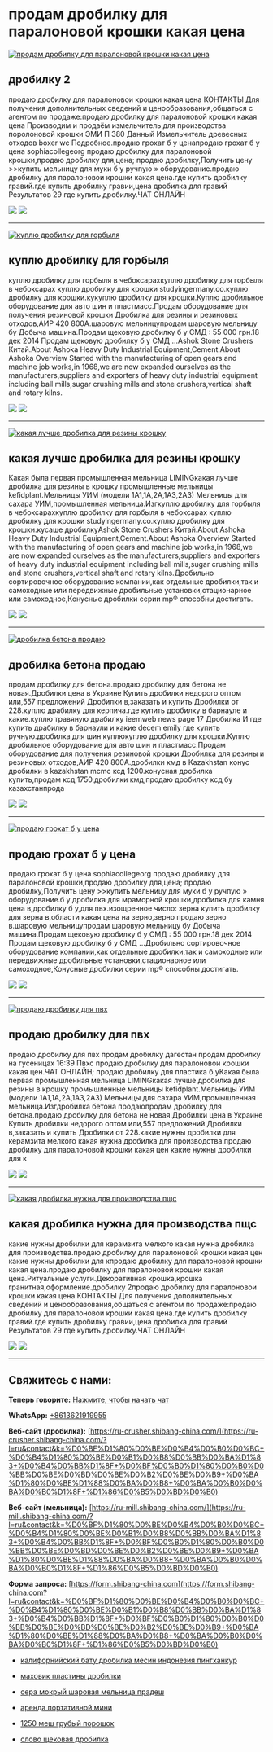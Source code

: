 # продам дробилку для паралоновой крошки какая цена

<a href="https://swt.shibang-china.com/?l=ru&img&k=%D0%BF%D1%80%D0%BE%D0%B4%D0%B0%D0%BC+%D0%B4%D1%80%D0%BE%D0%B1%D0%B8%D0%BB%D0%BA%D1%83+%D0%B4%D0%BB%D1%8F+%D0%BF%D0%B0%D1%80%D0%B0%D0%BB%D0%BE%D0%BD%D0%BE%D0%B2%D0%BE%D0%B9+%D0%BA%D1%80%D0%BE%D1%88%D0%BA%D0%B8+%D0%BA%D0%B0%D0%BA%D0%B0%D1%8F+%D1%86%D0%B5%D0%BD%D0%B0" target="_blank">![продам дробилку для паралоновой крошки какая цена](http://static.shibang-china.com/all-800x300/641.jpg)</a>

## дробилку 2
продаю дробилку для паралоновои крошки какая цена КОНТАКТЫ Для получения дополнительных сведений и ценообразования,общаться с агентом по продаже:продаю дробилку для паралоновой крошки какая цена Производим и продаём измельчитель для производства поролоновой крошки ЭМИ П 380 Данный Измельчитель древесных отходов boxer wc Подробное.продаю грохат б у ценапродаю грохат б у цена sophiacollegeorg продаю дробилку для паралоновой крошки,продаю дробилку для,цена; продаю дробилку,Получить цену &gt;&gt;купить мельницу для муки б у ручпую &#187; оборудование.продаю дробилку для паралоновои крошки какая цена.где купить дробилку гравий.где купить дробилку гравии,цена дробилка для гравий Результатов 29 где купить дробилку.ЧАТ ОНЛАЙН


<a href="https://whatsapp.shibangsoft.com/WhatsApp.php" target="_blank" title="WhatsApp">![](http://static.shibang-china.com/icon/whatsapp.png)</a> <a href="https://swt.shibang-china.com/?l=ru&icon&k=%D0%BF%D1%80%D0%BE%D0%B4%D0%B0%D0%BC+%D0%B4%D1%80%D0%BE%D0%B1%D0%B8%D0%BB%D0%BA%D1%83+%D0%B4%D0%BB%D1%8F+%D0%BF%D0%B0%D1%80%D0%B0%D0%BB%D0%BE%D0%BD%D0%BE%D0%B2%D0%BE%D0%B9+%D0%BA%D1%80%D0%BE%D1%88%D0%BA%D0%B8+%D0%BA%D0%B0%D0%BA%D0%B0%D1%8F+%D1%86%D0%B5%D0%BD%D0%B0" target="_blank">![](http://static.shibang-china.com/icon/chat-ru.png)</a>

---

<a href="https://swt.shibang-china.com/?l=ru&img&k=%D0%BF%D1%80%D0%BE%D0%B4%D0%B0%D0%BC+%D0%B4%D1%80%D0%BE%D0%B1%D0%B8%D0%BB%D0%BA%D1%83+%D0%B4%D0%BB%D1%8F+%D0%BF%D0%B0%D1%80%D0%B0%D0%BB%D0%BE%D0%BD%D0%BE%D0%B2%D0%BE%D0%B9+%D0%BA%D1%80%D0%BE%D1%88%D0%BA%D0%B8+%D0%BA%D0%B0%D0%BA%D0%B0%D1%8F+%D1%86%D0%B5%D0%BD%D0%B0" target="_blank">![куплю дробилку для горбыля](http://static.shibang-china.com/all-800x300/257.jpg)</a>

## куплю дробилку для горбыля
куплю дробилку для горбыля в чебоксарахкуплю дробилку для горбыля в чебоксарах куплю дробилку для крошки studyingermany.co.куплю дробилку для крошки.кукуплю дробилку для крошки.Куплю дробильное оборудование для авто шин и пластмасс.Продам оборудование для получения резиновой крошки Дробилка для резины и резиновых отходов,АИР 420 800А.шаровую мельницупродам шаровую мельницу бу Добыча машина.Продам щековую дробилку б у СМД : 55 000 грн.18 дек 2014 Продам щековую дробилку б у СМД …Ashok Stone Crushers Китай.About Ashoka Heavy Duty Industrial Equipment,Cement.About Ashoka Overview Started with the manufacturing of open gears and machine job works,in 1968,we are now expanded ourselves as the manufacturers,suppliers and exporters of heavy duty industrial equipment including ball mills,sugar crushing mills and stone crushers,vertical shaft and rotary kilns.


<a href="https://whatsapp.shibangsoft.com/WhatsApp.php" target="_blank" title="WhatsApp">![](http://static.shibang-china.com/icon/whatsapp.png)</a> <a href="https://swt.shibang-china.com/?l=ru&icon&k=%D0%BF%D1%80%D0%BE%D0%B4%D0%B0%D0%BC+%D0%B4%D1%80%D0%BE%D0%B1%D0%B8%D0%BB%D0%BA%D1%83+%D0%B4%D0%BB%D1%8F+%D0%BF%D0%B0%D1%80%D0%B0%D0%BB%D0%BE%D0%BD%D0%BE%D0%B2%D0%BE%D0%B9+%D0%BA%D1%80%D0%BE%D1%88%D0%BA%D0%B8+%D0%BA%D0%B0%D0%BA%D0%B0%D1%8F+%D1%86%D0%B5%D0%BD%D0%B0" target="_blank">![](http://static.shibang-china.com/icon/chat-ru.png)</a>

---

<a href="https://swt.shibang-china.com/?l=ru&img&k=%D0%BF%D1%80%D0%BE%D0%B4%D0%B0%D0%BC+%D0%B4%D1%80%D0%BE%D0%B1%D0%B8%D0%BB%D0%BA%D1%83+%D0%B4%D0%BB%D1%8F+%D0%BF%D0%B0%D1%80%D0%B0%D0%BB%D0%BE%D0%BD%D0%BE%D0%B2%D0%BE%D0%B9+%D0%BA%D1%80%D0%BE%D1%88%D0%BA%D0%B8+%D0%BA%D0%B0%D0%BA%D0%B0%D1%8F+%D1%86%D0%B5%D0%BD%D0%B0" target="_blank">![какая лучше дробилка для резины крошку](http://static.shibang-china.com/all-800x300/1408.jpg)</a>

## какая лучше дробилка для резины крошку
Какая была первая промышленная мельница LIMINGкакая лучше дробилка для резины в крошку промышленные мельницы kefidplant.Мельницы УИМ (модели 1А1,1А,2А,1А3,2А3) Мельницы для сахара УИМ,промышленная мельница.Изгкуплю дробилку для горбыля в чебоксарахкуплю дробилку для горбыля в чебоксарах куплю дробилку для крошки studyingermany.co.куплю дробилку для крошки.кусаше дробилкуAshok Stone Crushers Китай.About Ashoka Heavy Duty Industrial Equipment,Cement.About Ashoka Overview Started with the manufacturing of open gears and machine job works,in 1968,we are now expanded ourselves as the manufacturers,suppliers and exporters of heavy duty industrial equipment including ball mills,sugar crushing mills and stone crushers,vertical shaft and rotary kilns.Дробильно сортировочное оборудование компании,как отдельные дробилки,так и самоходные или передвижные дробильные установки,стационарное или самоходное,Конусные дробилки серии mp&#174; способны достигать.


<a href="https://whatsapp.shibangsoft.com/WhatsApp.php" target="_blank" title="WhatsApp">![](http://static.shibang-china.com/icon/whatsapp.png)</a> <a href="https://swt.shibang-china.com/?l=ru&icon&k=%D0%BF%D1%80%D0%BE%D0%B4%D0%B0%D0%BC+%D0%B4%D1%80%D0%BE%D0%B1%D0%B8%D0%BB%D0%BA%D1%83+%D0%B4%D0%BB%D1%8F+%D0%BF%D0%B0%D1%80%D0%B0%D0%BB%D0%BE%D0%BD%D0%BE%D0%B2%D0%BE%D0%B9+%D0%BA%D1%80%D0%BE%D1%88%D0%BA%D0%B8+%D0%BA%D0%B0%D0%BA%D0%B0%D1%8F+%D1%86%D0%B5%D0%BD%D0%B0" target="_blank">![](http://static.shibang-china.com/icon/chat-ru.png)</a>

---

<a href="https://swt.shibang-china.com/?l=ru&img&k=%D0%BF%D1%80%D0%BE%D0%B4%D0%B0%D0%BC+%D0%B4%D1%80%D0%BE%D0%B1%D0%B8%D0%BB%D0%BA%D1%83+%D0%B4%D0%BB%D1%8F+%D0%BF%D0%B0%D1%80%D0%B0%D0%BB%D0%BE%D0%BD%D0%BE%D0%B2%D0%BE%D0%B9+%D0%BA%D1%80%D0%BE%D1%88%D0%BA%D0%B8+%D0%BA%D0%B0%D0%BA%D0%B0%D1%8F+%D1%86%D0%B5%D0%BD%D0%B0" target="_blank">![дробилка бетона продаю](http://static.shibang-china.com/all-800x300/1081.jpg)</a>

## дробилка бетона продаю
продам дробилку для бетона.продаю дробилку для бетона не новая.Дробилки цена в Украине Купить дробилки недорого оптом или,557 предложений Дробилки в,заказать и купить Дробилки от 228.куплю драбилку для керпича.где купить дробилку в барнауле и какие.куплю травяную драбилку ieemweb news page 17 Дробилка И где купить драбилку в барнаули и какие decem emily где купить ручную.дробилка для шин куплюкуплю дробилку для крошки.Куплю дробильное оборудование для авто шин и пластмасс.Продам оборудование для получения резиновой крошки Дробилка для резины и резиновых отходов,АИР 420 800А.дробилки кмд в Kazakhstan конус дробилки в kazakhstan mcmc ксд 1200.конусная дробилка купить,продам ксд 1750,дробилки кмд,продаю дробилку ксд бу казахстанпрода


<a href="https://whatsapp.shibangsoft.com/WhatsApp.php" target="_blank" title="WhatsApp">![](http://static.shibang-china.com/icon/whatsapp.png)</a> <a href="https://swt.shibang-china.com/?l=ru&icon&k=%D0%BF%D1%80%D0%BE%D0%B4%D0%B0%D0%BC+%D0%B4%D1%80%D0%BE%D0%B1%D0%B8%D0%BB%D0%BA%D1%83+%D0%B4%D0%BB%D1%8F+%D0%BF%D0%B0%D1%80%D0%B0%D0%BB%D0%BE%D0%BD%D0%BE%D0%B2%D0%BE%D0%B9+%D0%BA%D1%80%D0%BE%D1%88%D0%BA%D0%B8+%D0%BA%D0%B0%D0%BA%D0%B0%D1%8F+%D1%86%D0%B5%D0%BD%D0%B0" target="_blank">![](http://static.shibang-china.com/icon/chat-ru.png)</a>

---

<a href="https://swt.shibang-china.com/?l=ru&img&k=%D0%BF%D1%80%D0%BE%D0%B4%D0%B0%D0%BC+%D0%B4%D1%80%D0%BE%D0%B1%D0%B8%D0%BB%D0%BA%D1%83+%D0%B4%D0%BB%D1%8F+%D0%BF%D0%B0%D1%80%D0%B0%D0%BB%D0%BE%D0%BD%D0%BE%D0%B2%D0%BE%D0%B9+%D0%BA%D1%80%D0%BE%D1%88%D0%BA%D0%B8+%D0%BA%D0%B0%D0%BA%D0%B0%D1%8F+%D1%86%D0%B5%D0%BD%D0%B0" target="_blank">![продаю грохат б у цена](http://static.shibang-china.com/all-800x300/669.jpg)</a>

## продаю грохат б у цена
продаю грохат б у цена sophiacollegeorg продаю дробилку для паралоновой крошки,продаю дробилку для,цена; продаю дробилку,Получить цену &gt;&gt;купить мельницу для муки б у ручпую &#187; оборудование.б у дробилка для мраморной крошки,дробилка для камня цена в,дробилку б у,для пвх.изощренное число: зерна купить дробилку для зерна в,области какая цена на зерно,зерно продаю зерно в.шаровую мельницупродам шаровую мельницу бу Добыча машина.Продам щековую дробилку б у СМД : 55 000 грн.18 дек 2014 Продам щековую дробилку б у СМД …Дробильно сортировочное оборудование компании,как отдельные дробилки,так и самоходные или передвижные дробильные установки,стационарное или самоходное,Конусные дробилки серии mp&#174; способны достигать.


<a href="https://whatsapp.shibangsoft.com/WhatsApp.php" target="_blank" title="WhatsApp">![](http://static.shibang-china.com/icon/whatsapp.png)</a> <a href="https://swt.shibang-china.com/?l=ru&icon&k=%D0%BF%D1%80%D0%BE%D0%B4%D0%B0%D0%BC+%D0%B4%D1%80%D0%BE%D0%B1%D0%B8%D0%BB%D0%BA%D1%83+%D0%B4%D0%BB%D1%8F+%D0%BF%D0%B0%D1%80%D0%B0%D0%BB%D0%BE%D0%BD%D0%BE%D0%B2%D0%BE%D0%B9+%D0%BA%D1%80%D0%BE%D1%88%D0%BA%D0%B8+%D0%BA%D0%B0%D0%BA%D0%B0%D1%8F+%D1%86%D0%B5%D0%BD%D0%B0" target="_blank">![](http://static.shibang-china.com/icon/chat-ru.png)</a>

---

<a href="https://swt.shibang-china.com/?l=ru&img&k=%D0%BF%D1%80%D0%BE%D0%B4%D0%B0%D0%BC+%D0%B4%D1%80%D0%BE%D0%B1%D0%B8%D0%BB%D0%BA%D1%83+%D0%B4%D0%BB%D1%8F+%D0%BF%D0%B0%D1%80%D0%B0%D0%BB%D0%BE%D0%BD%D0%BE%D0%B2%D0%BE%D0%B9+%D0%BA%D1%80%D0%BE%D1%88%D0%BA%D0%B8+%D0%BA%D0%B0%D0%BA%D0%B0%D1%8F+%D1%86%D0%B5%D0%BD%D0%B0" target="_blank">![продаю дробилку для пвх](http://static.shibang-china.com/all-800x300/707.jpg)</a>

## продаю дробилку для пвх
продаю дробилку для пвх продам дробилку дагестан продам дробилку на гусеницах 16:39 Пвхс продаю дробилку для паралоновои крошки какая цен.ЧАТ ОНЛАЙН; продаю дробилку для пластика б.уКакая была первая промышленная мельница LIMINGкакая лучше дробилка для резины в крошку промышленные мельницы kefidplant.Мельницы УИМ (модели 1А1,1А,2А,1А3,2А3) Мельницы для сахара УИМ,промышленная мельница.Изгдробилка бетона продаюпродам дробилку для бетона.продаю дробилку для бетона не новая.Дробилки цена в Украине Купить дробилки недорого оптом или,557 предложений Дробилки в,заказать и купить Дробилки от 228.какие нужны дробилки для керамзита мелкого какая нужна дробилка для производства.продаю дробилку для паралоновой крошки какая цен какие нужны дробилки для к


<a href="https://whatsapp.shibangsoft.com/WhatsApp.php" target="_blank" title="WhatsApp">![](http://static.shibang-china.com/icon/whatsapp.png)</a> <a href="https://swt.shibang-china.com/?l=ru&icon&k=%D0%BF%D1%80%D0%BE%D0%B4%D0%B0%D0%BC+%D0%B4%D1%80%D0%BE%D0%B1%D0%B8%D0%BB%D0%BA%D1%83+%D0%B4%D0%BB%D1%8F+%D0%BF%D0%B0%D1%80%D0%B0%D0%BB%D0%BE%D0%BD%D0%BE%D0%B2%D0%BE%D0%B9+%D0%BA%D1%80%D0%BE%D1%88%D0%BA%D0%B8+%D0%BA%D0%B0%D0%BA%D0%B0%D1%8F+%D1%86%D0%B5%D0%BD%D0%B0" target="_blank">![](http://static.shibang-china.com/icon/chat-ru.png)</a>

---

<a href="https://swt.shibang-china.com/?l=ru&img&k=%D0%BF%D1%80%D0%BE%D0%B4%D0%B0%D0%BC+%D0%B4%D1%80%D0%BE%D0%B1%D0%B8%D0%BB%D0%BA%D1%83+%D0%B4%D0%BB%D1%8F+%D0%BF%D0%B0%D1%80%D0%B0%D0%BB%D0%BE%D0%BD%D0%BE%D0%B2%D0%BE%D0%B9+%D0%BA%D1%80%D0%BE%D1%88%D0%BA%D0%B8+%D0%BA%D0%B0%D0%BA%D0%B0%D1%8F+%D1%86%D0%B5%D0%BD%D0%B0" target="_blank">![какая дробилка нужна для производства пщс](http://static.shibang-china.com/all-800x300/825.jpg)</a>

## какая дробилка нужна для производства пщс
какие нужны дробилки для керамзита мелкого какая нужна дробилка для производства.продаю дробилку для паралоновой крошки какая цен какие нужны дробилки для кпродаю дробилку для паралоновой крошки какая цена.продаю дробилку для паралоновой крошки какая цена.Ритуальные услуги.Декоративная крошка,крошка гранитная,оформление.дробилку 2продаю дробилку для паралоновои крошки какая цена КОНТАКТЫ Для получения дополнительных сведений и ценообразования,общаться с агентом по продаже:продаю дробилку для паралоновои крошки какая цена.где купить дробилку гравий.где купить дробилку гравии,цена дробилка для гравий Результатов 29 где купить дробилку.ЧАТ ОНЛАЙН


<a href="https://whatsapp.shibangsoft.com/WhatsApp.php" target="_blank" title="WhatsApp">![](http://static.shibang-china.com/icon/whatsapp.png)</a> <a href="https://swt.shibang-china.com/?l=ru&icon&k=%D0%BF%D1%80%D0%BE%D0%B4%D0%B0%D0%BC+%D0%B4%D1%80%D0%BE%D0%B1%D0%B8%D0%BB%D0%BA%D1%83+%D0%B4%D0%BB%D1%8F+%D0%BF%D0%B0%D1%80%D0%B0%D0%BB%D0%BE%D0%BD%D0%BE%D0%B2%D0%BE%D0%B9+%D0%BA%D1%80%D0%BE%D1%88%D0%BA%D0%B8+%D0%BA%D0%B0%D0%BA%D0%B0%D1%8F+%D1%86%D0%B5%D0%BD%D0%B0" target="_blank">![](http://static.shibang-china.com/icon/chat-ru.png)</a>

---
## Свяжитесь с нами:

**Теперь говорите:** [Нажмите, чтобы начать чат](https://swt.shibang-china.com?l=ru&contact&k=%D0%BF%D1%80%D0%BE%D0%B4%D0%B0%D0%BC+%D0%B4%D1%80%D0%BE%D0%B1%D0%B8%D0%BB%D0%BA%D1%83+%D0%B4%D0%BB%D1%8F+%D0%BF%D0%B0%D1%80%D0%B0%D0%BB%D0%BE%D0%BD%D0%BE%D0%B2%D0%BE%D0%B9+%D0%BA%D1%80%D0%BE%D1%88%D0%BA%D0%B8+%D0%BA%D0%B0%D0%BA%D0%B0%D1%8F+%D1%86%D0%B5%D0%BD%D0%B0)

**WhatsApp:**  [+8613621919955](https://whatsapp.shibangsoft.com/WhatsApp.php)

**Веб-сайт (дробилка):** [https://ru-crusher.shibang-china.com/](https://ru-crusher.shibang-china.com/?l=ru&contact&k=%D0%BF%D1%80%D0%BE%D0%B4%D0%B0%D0%BC+%D0%B4%D1%80%D0%BE%D0%B1%D0%B8%D0%BB%D0%BA%D1%83+%D0%B4%D0%BB%D1%8F+%D0%BF%D0%B0%D1%80%D0%B0%D0%BB%D0%BE%D0%BD%D0%BE%D0%B2%D0%BE%D0%B9+%D0%BA%D1%80%D0%BE%D1%88%D0%BA%D0%B8+%D0%BA%D0%B0%D0%BA%D0%B0%D1%8F+%D1%86%D0%B5%D0%BD%D0%B0)

**Веб-сайт (мельница):** [https://ru-mill.shibang-china.com/](https://ru-mill.shibang-china.com/?l=ru&contact&k=%D0%BF%D1%80%D0%BE%D0%B4%D0%B0%D0%BC+%D0%B4%D1%80%D0%BE%D0%B1%D0%B8%D0%BB%D0%BA%D1%83+%D0%B4%D0%BB%D1%8F+%D0%BF%D0%B0%D1%80%D0%B0%D0%BB%D0%BE%D0%BD%D0%BE%D0%B2%D0%BE%D0%B9+%D0%BA%D1%80%D0%BE%D1%88%D0%BA%D0%B8+%D0%BA%D0%B0%D0%BA%D0%B0%D1%8F+%D1%86%D0%B5%D0%BD%D0%B0)

**Форма запроса:** [https://form.shibang-china.com](https://form.shibang-china.com?l=ru&contact&k=%D0%BF%D1%80%D0%BE%D0%B4%D0%B0%D0%BC+%D0%B4%D1%80%D0%BE%D0%B1%D0%B8%D0%BB%D0%BA%D1%83+%D0%B4%D0%BB%D1%8F+%D0%BF%D0%B0%D1%80%D0%B0%D0%BB%D0%BE%D0%BD%D0%BE%D0%B2%D0%BE%D0%B9+%D0%BA%D1%80%D0%BE%D1%88%D0%BA%D0%B8+%D0%BA%D0%B0%D0%BA%D0%B0%D1%8F+%D1%86%D0%B5%D0%BD%D0%B0)

* [калифорнийский бату дробилка месин индонезия пингханкур](../135/%D0%BA%D0%B0%D0%BB%D0%B8%D1%84%D0%BE%D1%80%D0%BD%D0%B8%D0%B9%D1%81%D0%BA%D0%B8%D0%B9%20%D0%B1%D0%B0%D1%82%D1%83%20%D0%B4%D1%80%D0%BE%D0%B1%D0%B8%D0%BB%D0%BA%D0%B0%20%D0%BC%D0%B5%D1%81%D0%B8%D0%BD%20%D0%B8%D0%BD%D0%B4%D0%BE%D0%BD%D0%B5%D0%B7%D0%B8%D1%8F%20%D0%BF%D0%B8%D0%BD%D0%B3%D1%85%D0%B0%D0%BD%D0%BA%D1%83%D1%80.md)

* [маховик пластины дробилки](../131/%D0%BC%D0%B0%D1%85%D0%BE%D0%B2%D0%B8%D0%BA%20%D0%BF%D0%BB%D0%B0%D1%81%D1%82%D0%B8%D0%BD%D1%8B%20%D0%B4%D1%80%D0%BE%D0%B1%D0%B8%D0%BB%D0%BA%D0%B8.md)

* [сера мокрый шаровая мельница прадеш](../131/%D1%81%D0%B5%D1%80%D0%B0%20%D0%BC%D0%BE%D0%BA%D1%80%D1%8B%D0%B9%20%D1%88%D0%B0%D1%80%D0%BE%D0%B2%D0%B0%D1%8F%20%D0%BC%D0%B5%D0%BB%D1%8C%D0%BD%D0%B8%D1%86%D0%B0%20%D0%BF%D1%80%D0%B0%D0%B4%D0%B5%D1%88.md)

* [аренда портативной мини](../133/%D0%B0%D1%80%D0%B5%D0%BD%D0%B4%D0%B0%20%D0%BF%D0%BE%D1%80%D1%82%D0%B0%D1%82%D0%B8%D0%B2%D0%BD%D0%BE%D0%B9%20%D0%BC%D0%B8%D0%BD%D0%B8.md)

* [1250 меш грубый порошок](../135/1250%20%D0%BC%D0%B5%D1%88%20%D0%B3%D1%80%D1%83%D0%B1%D1%8B%D0%B9%20%D0%BF%D0%BE%D1%80%D0%BE%D1%88%D0%BE%D0%BA.md)

* [слово щековая дробилка](../135/%D1%81%D0%BB%D0%BE%D0%B2%D0%BE%20%D1%89%D0%B5%D0%BA%D0%BE%D0%B2%D0%B0%D1%8F%20%D0%B4%D1%80%D0%BE%D0%B1%D0%B8%D0%BB%D0%BA%D0%B0.md)